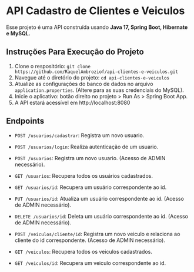 # API Cadastro de Clientes e Veiculos

Esse projeto é uma API construída usando **Java 17, Spring Boot, Hibernate e MySQL.**

## Instruções Para Execução do Projeto

1. Clone o respositório: `git clone https://github.com/RaquelAmbroziof/api-clientes-e-veiculos.git`
2. Navegue até o diretório do projeto: `cd api-clientes-e-veiculos`
3. Atualize as configurações do banco de dados no arquivo `application.properties`. (Altere para as suas credenciais do MySQL).
4. Inicie o aplicativo: botão direito no projeto > Run As > Spring Boot App.
5. A API estará acessível em http://localhost:8080

## Endpoints

- `POST /usuarios/cadastrar`: Registra um novo usuario.
- `POST /usuarios/login`: Realiza autenticação de um usuario. 
- `POST /usuarios`: Registra um novo usuario. (Acesso de ADMIN necessário).
- `GET /usuarios`: Recupera todos os usuários cadastrados.
- `GET /usuarios/id`: Recupera um usuário correspondente ao id.
- `PUT /usuarios/id`: Atualiza um usuário correspondente ao id. (Acesso de ADMIN necessário).
- `DELETE /usuarios/id`: Deleta um usuário correspondente ao id. (Acesso de ADMIN necessário).

- `POST /veiculos/cliente/id`: Registra um novo veiculo e relaciona ao cliente do id correspondente. (Acesso de ADMIN necessário).
- `GET /veiculos`: Recupera todos os veiculos cadastrados.
- `GET /veiculos/id`: Recupera um veiculo correspondente ao id.

